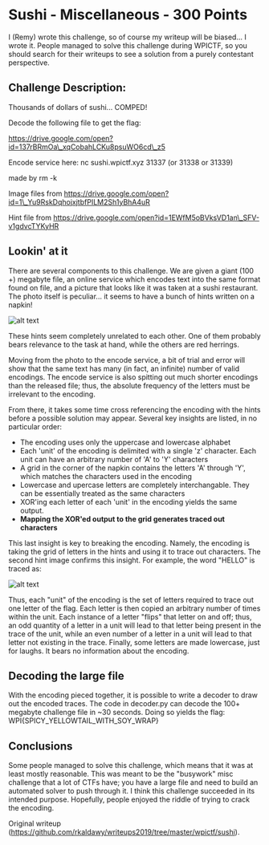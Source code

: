 # Sushi - Miscellaneous - 300 Points

I (Remy) wrote this challenge, so of course my writeup will be biased... I
wrote it. People managed to solve this challenge during WPICTF, so you should
search for their writeups to see a solution from a purely contestant
perspective.

## Challenge Description:

Thousands of dollars of sushi... COMPED!

Decode the following file to get the flag:

https://drive.google.com/open?id=137rBRmOa\_xqCobahLCKu8psuWO6cd\_z5

Encode service here: nc sushi.wpictf.xyz 31337 (or 31338 or 31339)

made by rm -k

Image files from
https://drive.google.com/open?id=1\_Yu9RskDqhojxjtbfPILM2Sh1yBhA4uR

Hint file from
https://drive.google.com/open?id=1EWfM5oBVksVD1an\_SFV-v1gdvcTYKyHR

## Lookin' at it

There are several components to this challenge. We are given a giant (100 +)
megabyte file, an online service which encodes text into the same format found
on file, and a picture that looks like it was taken at a sushi restaurant. The
photo itself is peculiar... it seems to have a bunch of hints written on a
napkin!

![alt
text](https://github.com/rkaldawy/writeups2019/blob/master/wpictf/sushi/hint.jpg
"A Strange Hint")

These hints seem completely unrelated to each other. One of them probably
bears relevance to the task at hand, while the others are red herrings.

Moving from the photo to the encode service, a bit of trial and error will
show that the same text has many (in fact, an infinite) number of valid
encodings. The encode service is also spitting out much shorter encodings than
the released file; thus, the absolute frequency of the letters must be
irrelevant to the encoding.

From there, it takes some time cross referencing the encoding with the hints
before a possible solution may appear. Several key insights are listed, in no
particular order:

- The encoding uses only the uppercase and lowercase alphabet  
- Each 'unit' of the encoding is delimited with a single 'z' character. Each unit can have an arbitrary number of 'A' to 'Y' characters  
- A grid in the corner of the napkin contains the letters 'A' through 'Y', which matches the characters used in the encoding  
- Lowercase and upercase letters are completely interchangable. They can be essentially treated as the same characters  
- XOR'ing each letter of each 'unit' in the encoding yields the same output.   
- **Mapping the XOR'ed output to the grid generates traced out characters**

This last insight is key to breaking the encoding. Namely, the encoding is
taking the grid of letters in the hints and using it to trace out characters.
The second hint image confirms this insight. For example, the word "HELLO" is
traced as:

![alt
text](https://github.com/rkaldawy/writeups2019/blob/master/wpictf/sushi/traces.png
"Traced Out Letters")

Thus, each "unit" of the encoding is the set of letters required to trace out
one letter of the flag. Each letter is then copied an arbitrary number of
times within the unit. Each instance of a letter "flips" that letter on and
off; thus, an odd quantity of a letter in a unit will lead to that letter
being present in the trace of the unit, while an even number of a letter in a
unit will lead to that letter not existing in the trace. Finally, some letters
are made lowercase, just for laughs. It bears no information about the
encoding.

## Decoding the large file

With the encoding pieced together, it is possible to write a decoder to draw
out the encoded traces. The code in decoder.py can decode the 100+ megabyte
challenge file in ~30 seconds. Doing so yields the flag:
WPI{SPICY\_YELLOWTAIL\_WITH\_SOY\_WRAP}

## Conclusions

Some people managed to solve this challenge, which means that it was at least
mostly reasonable. This was meant to be the "busywork" misc challenge that a
lot of CTFs have; you have a large file and need to build an automated solver
to push through it. I think this challenge succeeded in its intended purpose.
Hopefully, people enjoyed the riddle of trying to crack the encoding.  

Original writeup
(https://github.com/rkaldawy/writeups2019/tree/master/wpictf/sushi).